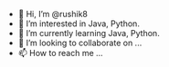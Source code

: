 - 👋 Hi, I’m @rushik8
- 👀 I’m interested in Java, Python.
- 🌱 I’m currently learning Java, Python.
- 💞️ I’m looking to collaborate on ...
- 📫 How to reach me ...

<!---
rushik8/rushik8 is a ✨ special ✨ repository because its `README.md` (this file) appears on your GitHub profile.
You can click the Preview link to take a look at your changes.
--->
